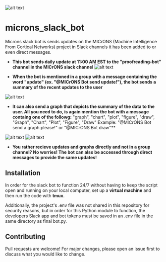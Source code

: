 ![alt text](https://github.com/nikood/microns_slack_bot/blob/main/figures/logo.png)

# microns_slack_bot
Microns slack bot is sends updates on the MICrONS (Machine Intelligence From Cortical Networks) project in Slack channels it has been added to or even direct messages.

* **This bot sends daily update at 11:00 AM EST to the "proofreading-bot" channel in the MICrONS slack channel**
![alt text](https://github.com/nikood/microns_slack_bot/blob/main/figures/daily.png)

* **When the bot is mentioned in a group with a message containing the word "update" (ex. "@MICrONS Bot send update!"), the bot sends a summary of the recent updates to the user**

![alt text](https://github.com/nikood/microns_slack_bot/blob/main/figures/update.png)

* **It can also send a graph that depicts the summary of the data to the user. All you need to do, is again mention the bot with a message containg one of the followg:** "graph", "chart", "plot", "figure", "draw", "Graph", "Chart", "Plot", "Figure", "Draw"
Example: "@MICrONS Bot send a graph please!" or "@MICrONS Bot draw"**

![alt text](https://github.com/nikood/microns_slack_bot/blob/main/figures/draw.png)
![alt text](https://github.com/nikood/microns_slack_bot/blob/main/figures/zoom.png)

* **You rather recieve updates and graphs directly and not in a group channel? No worries! The bot can also be accessed through direct messages to provide the same updates!**

## Installation
In order for the slack bot to function 24/7 without having to keep the script open and running on your local computer, set up a **virtual machine** and then run the code with **tmux**. 

Additionally, the project's .env file was not shared in this repository for security reasons, but in order for this Python module to function, the developers Slack app and bot tokens must be saved in an .env file in the same directory as final bot.py.


## Contributing
Pull requests are welcome! For major changes, please open an issue first to discuss what you would like to change.

